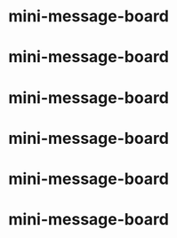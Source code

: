 # mini-message-board
# mini-message-board
# mini-message-board
# mini-message-board
# mini-message-board
# mini-message-board
